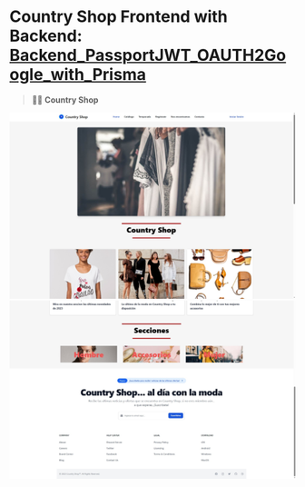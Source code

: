 # Country Shop Frontend with Backend: [ Backend_PassportJWT_OAUTH2Google_with_Prisma]([https://link-url-here.org](https://github.com/TheQuintillo/Backend_PassportJWT_OAUTH2Google_with_Prisma))

> 🧑‍🚀 **Country Shop**

![basics](/public/1.jpg)
![basics](/public/2.jpg)



